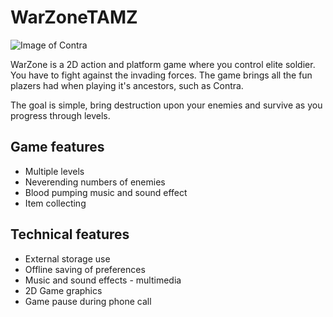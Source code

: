 # WarZoneTAMZ
![Image of Contra](https://static.getjar.com/ss/0c/863522_2.jpg)

WarZone is a 2D action and platform game where you control elite soldier. 
You have to fight against the invading forces. The game brings all the fun plazers had when playing it's ancestors, such as Contra.

The goal is simple, bring destruction upon your enemies and survive as you progress through levels.

## Game features
* Multiple levels
* Neverending numbers of enemies
* Blood pumping music and sound effect
* Item collecting

## Technical features
* External storage use
* Offline saving of preferences
* Music and sound effects - multimedia
* 2D Game graphics
* Game pause during phone call